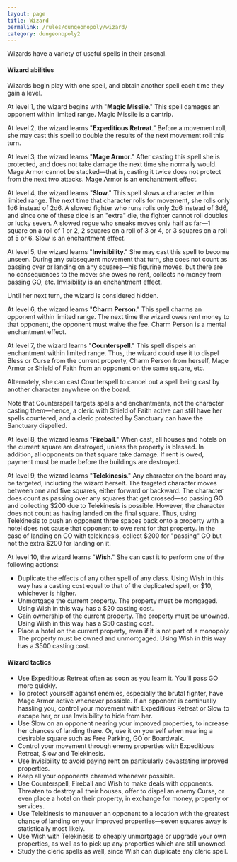 ```yaml
---
layout: page
title: Wizard
permalink: /rules/dungeonopoly/wizard/
category: dungeonopoly2
---
```

Wizards have a variety of useful spells in their arsenal.

#### Wizard abilities

Wizards begin play with one spell, and obtain another spell each time they gain a level.

At level 1, the wizard begins with "**Magic Missile**." This spell damages an opponent within limited range. Magic Missile is a cantrip.

At level 2, the wizard learns "**Expeditious Retreat**." Before a movement roll, she may cast this spell to double the results of the next movement roll this turn.

At level 3, the wizard learns "**Mage Armor**." After casting this spell she is protected, and does not take damage the next time she normally would. Mage Armor cannot be stacked—that is, casting it twice does not protect from the next two attacks. Mage Armor is an enchantment effect.

At level 4, the wizard learns "**Slow**." This spell slows a character within limited range. The next time that character rolls for movement, she rolls only 1d6 instead of 2d6\. A slowed fighter who runs rolls only 2d6 instead of 3d6, and since one of these dice is an "extra" die, the fighter cannot roll doubles or lucky seven. A slowed rogue who sneaks moves only half as far—1 square on a roll of 1 or 2, 2 squares on a roll of 3 or 4, or 3 squares on a roll of 5 or 6\. Slow is an enchantment effect.

At level 5, the wizard learns "**Invisibility**." She may cast this spell to become unseen. During any subsequent movement that turn, she does not count as passing over or landing on any squares—his figurine moves, but there are no consequences to the move: she owes no rent, collects no money from passing GO, etc. Invisibility is an enchantment effect.

Until her next turn, the wizard is considered hidden.

At level 6, the wizard learns "**Charm Person**." This spell charms an opponent within limited range. The next time the wizard owes rent money to that opponent, the opponent must waive the fee. Charm Person is a mental enchantment effect.

At level 7, the wizard learns "**Counterspell**." This spell dispels an enchantment within limited range. Thus, the wizard could use it to dispel Bless or Curse from the current property, Charm Person from herself, Mage Armor or Shield of Faith from an opponent on the same square, etc.

Alternately, she can cast Counterspell to cancel out a spell being cast by another character anywhere on the board.

Note that Counterspell targets spells and enchantments, not the character casting them—hence, a cleric with Shield of Faith active can still have her spells countered, and a cleric protected by Sanctuary can have the Sanctuary dispelled.

At level 8, the wizard learns "**Fireball**." When cast, all houses and hotels on the current square are destroyed, unless the property is blessed. In addition, all opponents on that square take damage. If rent is owed, payment must be made before the buildings are destroyed.

At level 9, the wizard learns "**Telekinesis**." Any character on the board may be targeted, including the wizard herself. The targeted character moves between one and five squares, either forward or backward. The character does count as passing over any squares that get crossed—so passing GO and collecting $200 due to Telekinesis is possible. However, the character does not count as having landed on the final square. Thus, using Telekinesis to push an opponent three spaces back onto a property with a hotel does not cause that opponent to owe rent for that property. In the case of landing on GO with telekinesis, collect $200 for "passing" GO but not the extra $200 for landing on it.

At level 10, the wizard learns "**Wish**." She can cast it to perform one of the following actions:

* Duplicate the effects of any other spell of any class. Using Wish in this way has a casting cost equal to that of the duplicated spell, or $10, whichever is higher.
* Unmortgage the current property. The property must be mortgaged. Using Wish in this way has a $20 casting cost.
* Gain ownership of the current property. The property must be unowned. Using Wish in this way has a $50 casting cost.
* Place a hotel on the current property, even if it is not part of a monopoly. The property must be owned and unmortgaged. Using Wish in this way has a $500 casting cost.

#### Wizard tactics

*   Use Expeditious Retreat often as soon as you learn it. You'll pass GO more quickly.
*   To protect yourself against enemies, especially the brutal fighter, have Mage Armor active whenever possible. If an opponent is continually hassling you, control your movement with Expeditious Retreat or Slow to escape her, or use Invisibility to hide from her.
*   Use Slow on an opponent nearing your improved properties, to increase her chances of landing there. Or, use it on yourself when nearing a desirable square such as Free Parking, GO or Boardwalk.
*   Control your movement through enemy properties with Expeditious Retreat, Slow and Telekinesis.
*   Use Invisibility to avoid paying rent on particularly devastating improved properties.
*   Keep all your opponents charmed whenever possible.
*   Use Counterspell, Fireball and Wish to make deals with opponents. Threaten to destroy all their houses, offer to dispel an enemy Curse, or even place a hotel on their property, in exchange for money, property or services.
*   Use Telekinesis to maneuver an opponent to a location with the greatest chance of landing on your improved properties—seven squares away is statistically most likely.
*   Use Wish with Telekinesis to cheaply unmortgage or upgrade your own properties, as well as to pick up any properties which are still unowned.
*   Study the cleric spells as well, since Wish can duplicate any cleric spell.

